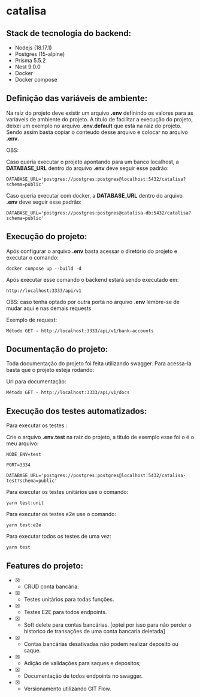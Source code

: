 # catalisa

## Stack de tecnologia do backend:

* Nodejs (18.17.1)
* Postgres (15-alpine)
* Prisma 5.5.2
* Nest 9.0.0
* Docker
* Docker compose

## Definição das variáveis de ambiente:

Na raiz do projeto deve existir um arquivo **.env** definindo os valores para as variaveis de ambiente do projeto. A titulo de facilitar a execução do projeto, deixei um exemplo no arquivo **.env.default** que esta na raiz do projeto. Sendo assim basta copiar o conteudo desse arquivo e colocar no arquivo **.env**.

OBS: 

Caso queria executar o projeto apontando para um banco localhost, a **DATABASE_URL** dentro do arquivo **.env**  deve seguir esse padrão:

```
DATABASE_URL='postgres://postgres:postgres@localhost:5432/catalisa?schema=public'
```
Caso queria executar com docker, a **DATABASE_URL** dentro do arquivo **.env**  deve seguir esse padrão:

```
DATABASE_URL='postgres://postgres:postgres@catalisa-db:5432/catalisa?schema=public'
```

## Execução do projeto:

Após configurar o arquivo **.env** basta acessar o diretório do projeto e executar o comando:

`docker compose up --build -d`

Após executar esse comando o backend estará sendo executado em:

`http://localhost:3333/api/v1`

OBS: caso tenha optado por outra porta no arquivo **.env** lembre-se de mudar aqui e nas demais requests

Exemplo de request: 

`Método GET - http://localhost:3333/api/v1/bank-accounts`

## Documentação do projeto:

Toda documentação do projeto foi feita utilizando swagger. Para acessa-la basta que o projeto esteja rodando:

Url para documentação: 

`Método GET - http://localhost:3333/api/v1/docs`

## Execução dos testes automatizados:

Para executar os testes :

Crie o arquivo **.env.test** na raiz do projeto, a titulo de exemplo esse foi o é o meu arquivo: 

```
NODE_ENV=test

PORT=3334

DATABASE_URL='postgres://postgres:postgres@localhost:5432/catalisa-test?schema=public' 

```

Para executar os testes unitários use o comando:

`yarn test:unit`

Para executar os testes e2e use o comando:

`yarn test:e2e`

Para executar todos os testes de uma vez:

`yarn test`

## Features do projeto:
- [x] - CRUD conta bancária.
- [x] - Testes unitários para todas funções.
- [x] - Testes E2E para todos endpoints.
- [x] - Soft delete para contas bancárias. [optei por isso para não perder o historico de transações de uma conta bancaria deletada]
- [x] - Contas bancárias desativadas não podem realizar deposito ou saque.
- [x] - Adição de validações para saques e depositos;
- [x] - Documentação de todos endpoints no swagger.
- [x] - Versionamento utilizando GIT Flow.

